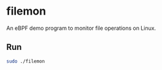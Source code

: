 # filemon

An eBPF demo program to monitor file operations on Linux.  

## Run
```bash
sudo ./filemon
